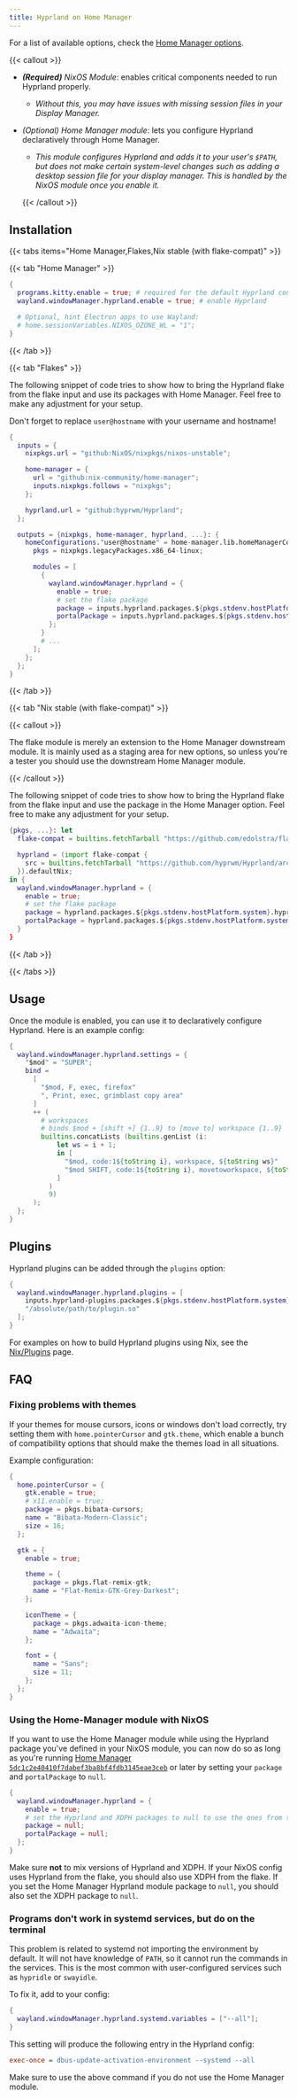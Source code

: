 ```yaml
---
title: Hyprland on Home Manager
---
```


For a list of available options, check the
[Home Manager options](https://nix-community.github.io/home-manager/options.xhtml#opt-wayland.windowManager.hyprland.enable).

{{< callout >}}

- _**(Required)** NixOS Module_: enables critical components needed to run
  Hyprland properly.
  - _Without this, you may have issues with missing session files in your
    Display Manager._
- _(Optional) Home Manager module_: lets you configure Hyprland declaratively
  through Home Manager.
  - _This module configures Hyprland and adds it to your user's `$PATH`, but
    does not make certain system-level changes such as adding a desktop session
    file for your display manager. This is handled by the NixOS module once you
    enable it._

  {{< /callout >}}

## Installation

{{< tabs items="Home Manager,Flakes,Nix stable (with flake-compat)" >}}

{{< tab "Home Manager" >}}

```nix {filename="home.nix"}
{
  programs.kitty.enable = true; # required for the default Hyprland config
  wayland.windowManager.hyprland.enable = true; # enable Hyprland

  # Optional, hint Electron apps to use Wayland:
  # home.sessionVariables.NIXOS_OZONE_WL = "1";
}
```

{{< /tab >}}

{{< tab "Flakes" >}}

The following snippet of code tries to show how to bring the Hyprland flake from
the flake input and use its packages with Home Manager. Feel free to make any
adjustment for your setup.

Don't forget to replace `user@hostname` with your username and hostname!

```nix {filename="flake.nix"}
{
  inputs = {
    nixpkgs.url = "github:NixOS/nixpkgs/nixos-unstable";

    home-manager = {
      url = "github:nix-community/home-manager";
      inputs.nixpkgs.follows = "nixpkgs";
    };

    hyprland.url = "github:hyprwm/Hyprland";
  };

  outputs = {nixpkgs, home-manager, hyprland, ...}: {
    homeConfigurations."user@hostname" = home-manager.lib.homeManagerConfiguration {
      pkgs = nixpkgs.legacyPackages.x86_64-linux;

      modules = [
        {
          wayland.windowManager.hyprland = {
            enable = true;
            # set the flake package
            package = inputs.hyprland.packages.${pkgs.stdenv.hostPlatform.system}.hyprland;
            portalPackage = inputs.hyprland.packages.${pkgs.stdenv.hostPlatform.system}.xdg-desktop-portal-hyprland;
          };
        }
        # ...
      ];
    };
  };
}
```

{{< /tab >}}

{{< tab "Nix stable (with flake-compat)" >}}

{{< callout >}}

The flake module is merely an extension to the Home Manager downstream module.
It is mainly used as a staging area for new options, so unless you're a tester
you should use the downstream Home Manager module.

{{< /callout >}}

The following snippet of code tries to show how to bring the Hyprland flake from
the flake input and use the package in the Home Manager option. Feel free to
make any adjustment for your setup.

```nix {filename="home.nix"}
{pkgs, ...}: let
  flake-compat = builtins.fetchTarball "https://github.com/edolstra/flake-compat/archive/master.tar.gz";

  hyprland = (import flake-compat {
    src = builtins.fetchTarball "https://github.com/hyprwm/Hyprland/archive/main.tar.gz";
  }).defaultNix;
in {
  wayland.windowManager.hyprland = {
    enable = true;
    # set the flake package
    package = hyprland.packages.${pkgs.stdenv.hostPlatform.system}.hyprland;
    portalPackage = hyprland.packages.${pkgs.stdenv.hostPlatform.system}.xdg-desktop-portal-hyprland;
  }
}
```

{{< /tab >}}

{{< /tabs >}}

## Usage

Once the module is enabled, you can use it to declaratively configure Hyprland.
Here is an example config:

```nix {filename="home.nix"}
{
  wayland.windowManager.hyprland.settings = {
    "$mod" = "SUPER";
    bind =
      [
        "$mod, F, exec, firefox"
        ", Print, exec, grimblast copy area"
      ]
      ++ (
        # workspaces
        # binds $mod + [shift +] {1..9} to [move to] workspace {1..9}
        builtins.concatLists (builtins.genList (i:
            let ws = i + 1;
            in [
              "$mod, code:1${toString i}, workspace, ${toString ws}"
              "$mod SHIFT, code:1${toString i}, movetoworkspace, ${toString ws}"
            ]
          )
          9)
      );
  };
}
```

## Plugins

Hyprland plugins can be added through the `plugins` option:

```nix {filename="home.nix"}
{
  wayland.windowManager.hyprland.plugins = [
    inputs.hyprland-plugins.packages.${pkgs.stdenv.hostPlatform.system}.hyprbars
    "/absolute/path/to/plugin.so"
  ];
}
```

For examples on how to build Hyprland plugins using Nix, see the
[Nix/Plugins](../Plugins) page.

## FAQ

### Fixing problems with themes

If your themes for mouse cursors, icons or windows don't load correctly, try
setting them with `home.pointerCursor` and `gtk.theme`, which enable a bunch of
compatibility options that should make the themes load in all situations.

Example configuration:

```nix {filename="home.nix"}
{
  home.pointerCursor = {
    gtk.enable = true;
    # x11.enable = true;
    package = pkgs.bibata-cursors;
    name = "Bibata-Modern-Classic";
    size = 16;
  };

  gtk = {
    enable = true;

    theme = {
      package = pkgs.flat-remix-gtk;
      name = "Flat-Remix-GTK-Grey-Darkest";
    };

    iconTheme = {
      package = pkgs.adwaita-icon-theme;
      name = "Adwaita";
    };

    font = {
      name = "Sans";
      size = 11;
    };
  };
}
```

### Using the Home-Manager module with NixOS

If you want to use the Home Manager module while using the Hyprland package you've
defined in your NixOS module, you can now do so as long as you're running
[Home Manager `5dc1c2e40410f7dabef3ba8bf4fdb3145eae3ceb`](https://github.com/nix-community/home-manager/commit/5dc1c2e40410f7dabef3ba8bf4fdb3145eae3ceb)
or later by setting your `package` and `portalPackage` to `null`.

```nix {filename="home.nix"}
{
  wayland.windowManager.hyprland = {
    enable = true;
    # set the Hyprland and XDPH packages to null to use the ones from the NixOS module
    package = null;
    portalPackage = null;
  };
}
```

Make sure **not** to mix versions of Hyprland and XDPH.
If your NixOS config uses Hyprland from the flake, you should also use XDPH from the flake.
If you set the Home Manager Hyprland module package to `null`, you should also set the XDPH package to `null`.

### Programs don't work in systemd services, but do on the terminal

This problem is related to systemd not importing the environment by default. It
will not have knowledge of `PATH`, so it cannot run the commands in the
services. This is the most common with user-configured services such as
`hypridle` or `swayidle`.

To fix it, add to your config:

```nix {filename="home.nix"}
{
  wayland.windowManager.hyprland.systemd.variables = ["--all"];
}
```

This setting will produce the following entry in the Hyprland config:

```ini {filename="hyprland.conf"}
exec-once = dbus-update-activation-environment --systemd --all
```

Make sure to use the above command if you do not use the Home Manager module.
